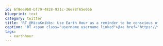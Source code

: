 ```yaml
---
id: 6f8ee9b8-bf79-4828-921c-36e78f65e06b
blueprint: text
category: twitter
title: 'RT @MicaKnibbs: Use Earth Hour as a reminder to be conscious of the energy you use year round. #earthhour'
caption: 'RT <span class="username username_linked">@<a href="https://twitter.com/MicaKnibbs" title="Mica Knibbs">MicaKnibbs</a></span>: Use Earth Hour as a reminder to be conscious of the energy you use year round. <span class="hashtag hashtag_local">#<a href="http://tweettemp.darylchymko.ca/?tag=earthhour">earthhour</a>'
tags:
  - earthhour
---
```

